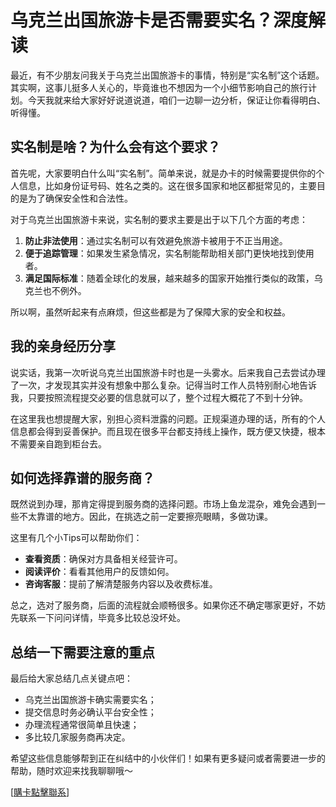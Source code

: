 # 乌克兰出国旅游卡是否需要实名？深度解读

最近，有不少朋友问我关于乌克兰出国旅游卡的事情，特别是“实名制”这个话题。其实啊，这事儿挺多人关心的，毕竟谁也不想因为一个小细节影响自己的旅行计划。今天我就来给大家好好说道说道，咱们一边聊一边分析，保证让你看得明白、听得懂。

## 实名制是啥？为什么会有这个要求？

首先呢，大家要明白什么叫“实名制”。简单来说，就是办卡的时候需要提供你的个人信息，比如身份证号码、姓名之类的。这在很多国家和地区都挺常见的，主要目的是为了确保安全性和合法性。

对于乌克兰出国旅游卡来说，实名制的要求主要是出于以下几个方面的考虑：

1. **防止非法使用**：通过实名制可以有效避免旅游卡被用于不正当用途。
2. **便于追踪管理**：如果发生紧急情况，实名制能帮助相关部门更快地找到使用者。
3. **满足国际标准**：随着全球化的发展，越来越多的国家开始推行类似的政策，乌克兰也不例外。

所以啊，虽然听起来有点麻烦，但这些都是为了保障大家的安全和权益。

## 我的亲身经历分享

说实话，我第一次听说乌克兰出国旅游卡时也是一头雾水。后来我自己去尝试办理了一次，才发现其实并没有想象中那么复杂。记得当时工作人员特别耐心地告诉我，只要按照流程提交必要的信息就可以了，整个过程大概花了不到十分钟。

在这里我也想提醒大家，别担心资料泄露的问题。正规渠道办理的话，所有的个人信息都会得到妥善保护。而且现在很多平台都支持线上操作，既方便又快捷，根本不需要亲自跑到柜台去。

## 如何选择靠谱的服务商？

既然说到办理，那肯定得提到服务商的选择问题。市场上鱼龙混杂，难免会遇到一些不太靠谱的地方。因此，在挑选之前一定要擦亮眼睛，多做功课。

这里有几个小Tips可以帮助你们：

- **查看资质**：确保对方具备相关经营许可。
- **阅读评价**：看看其他用户的反馈如何。
- **咨询客服**：提前了解清楚服务内容以及收费标准。

总之，选对了服务商，后面的流程就会顺畅很多。如果你还不确定哪家更好，不妨先联系一下问问详情，毕竟多比较总没坏处。

## 总结一下需要注意的重点

最后给大家总结几点关键点吧：

- 乌克兰出国旅游卡确实需要实名；
- 提交信息时务必确认平台安全性；
- 办理流程通常很简单且快速；
- 多比较几家服务商再决定。

希望这些信息能够帮到正在纠结中的小伙伴们！如果有更多疑问或者需要进一步的帮助，随时欢迎来找我聊聊哦～

[[購卡點擊聯系](https://t.me/s/esim1088)]